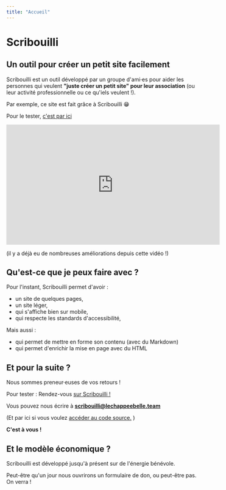 ```yaml
---
title: "Accueil"
---
```

# Scribouilli

## Un outil pour créer un petit site facilement

Scribouilli est un outil développé par un groupe d'ami·es pour aider les personnes qui veulent **"juste créer un petit site" pour leur association** (ou leur activité professionnelle ou ce qu'iels veulent !).

Par exemple, ce site est fait grâce à Scribouilli 😁

Pour le tester, [c'est par ici](https://scribouilli.github.io/scribouilli)

<iframe title="Démo de Scribouilli, un outil pour créer son petit site facilement !" src="https://aperi.tube/videos/embed/b2e42943-5c9a-4b9e-bd3c-41efd9286d88" allowfullscreen="" sandbox="allow-same-origin allow-scripts allow-popups" width="560" height="315" frameborder="0"></iframe>

(il y a déjà eu de nombreuses améliorations depuis cette vidéo !)

## Qu'est-ce que je peux faire avec ?

Pour l'instant, Scribouilli permet d'avoir :
- un site de quelques pages,
- un site léger,
- qui s'affiche bien sur mobile,
- qui respecte les standards d'accessibilité,

Mais aussi :
- qui permet de mettre en forme son contenu (avec du Markdown)
- qui permet d'enrichir la mise en page avec du HTML 


## Et pour la suite ?

Nous sommes preneur·euses de vos retours ! 

Pour tester : Rendez-vous [sur Scribouilli !](https://scribouilli.github.io/scribouilli)

Vous pouvez nous écrire à **scribouilli@lechappeebelle.team**

(Et par ici si vous voulez [accéder au code source.](https://github.com/Scribouilli/scribouilli) )

**C'est à vous !**

## Et le modèle économique ?

Scribouilli est développé jusqu'à présent sur de l'énergie bénévole.

Peut-être qu'un jour nous ouvrirons un formulaire de don, ou peut-être pas. On verra ! 